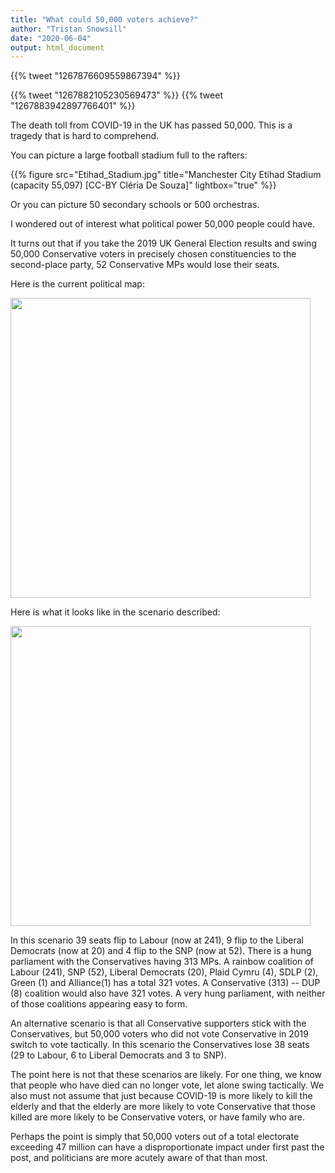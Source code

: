 ```yaml
---
title: "What could 50,000 voters achieve?"
author: "Tristan Snowsill"
date: "2020-06-04"
output: html_document
---
```




<!--html_preserve-->{{% tweet "1267876609559867394" %}}
{{% tweet "1267882105230569473" %}}
{{% tweet "1267883942897766401" %}}<!--/html_preserve-->

The death toll from COVID-19 in the UK has passed 50,000. This is a tragedy
that is hard to comprehend.

You can picture a large football stadium full to the rafters:

<!--html_preserve-->{{% figure src="Etihad_Stadium.jpg" title="Manchester City Etihad Stadium (capacity 55,097) [CC-BY Cléria De Souza]" lightbox="true" %}}<!--/html_preserve-->

Or you can picture 50 secondary schools or 500 orchestras.

I wondered out of interest what political power 50,000 people could have.

It turns out that if you take the 2019 UK General Election results and swing
50,000 Conservative voters in precisely chosen constituencies to the
second-place party, 52 Conservative MPs would lose their seats.

Here is the current political map:

<img src="/post/2020-06-04-what-could-50000-voters-achieve/index_files/figure-html/Current map-1.png" width="480" />

Here is what it looks like in the scenario described:

<img src="/post/2020-06-04-what-could-50000-voters-achieve/index_files/figure-html/Scenario 1-1.png" width="480" />

In this scenario 39 seats flip to Labour (now at 241), 9 flip to the Liberal
Democrats (now at 20) and 4 flip to the SNP (now at 52). There is a hung
parliament with the Conservatives having 313 MPs. A rainbow coalition of
Labour (241), SNP (52), Liberal Democrats (20), Plaid Cymru (4), SDLP (2),
Green (1) and Alliance(1) has a total 321 votes. A Conservative (313) -- DUP
(8) coalition would also have 321 votes. A very hung parliament, with neither
of those coalitions appearing easy to form.

An alternative scenario is that all Conservative supporters stick with the
Conservatives, but 50,000 voters who did not vote Conservative in 2019 switch
to vote tactically. In this scenario the Conservatives lose 38 seats (29 to
Labour, 6 to Liberal Democrats and 3 to SNP).

The point here is not that these scenarios are likely. For one thing, we know
that people who have died can no longer vote, let alone swing tactically. We
also must not assume that just because COVID-19 is more likely to kill the
elderly and that the elderly are more likely to vote Conservative that those
killed are more likely to be Conservative voters, or have family who are.

Perhaps the point is simply that 50,000 voters out of a total electorate
exceeding 47 million can have a disproportionate impact under first past the
post, and politicians are more acutely aware of that than most.
